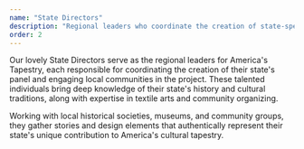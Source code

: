 ```yaml
---
name: "State Directors"
description: "Regional leaders who coordinate the creation of state-specific tapestry panels and engage local communities in the project."
order: 2
---
```


Our lovely State Directors serve as the regional leaders for America's Tapestry, each responsible for coordinating the creation of their state's panel and engaging local communities in the project. These talented individuals bring deep knowledge of their state's history and cultural traditions, along with expertise in textile arts and community organizing.

Working with local historical societies, museums, and community groups, they gather stories and design elements that authentically represent their state's unique contribution to America's cultural tapestry.
